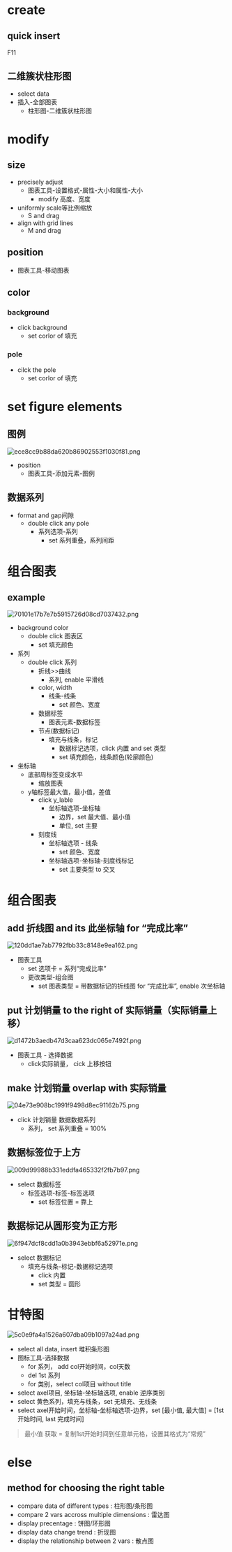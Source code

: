 # create
## quick insert
F11
## 二维簇状柱形图
- select data
- 插入-全部图表
	- 柱形图-二维簇状柱形图

# modify
## size
- precisely adjust
	- 图表工具-设置格式-属性-大小和属性-大小
		- modify 高度、宽度
- uniformly scale等比例缩放
	- S and drag
- align with grid lines
	- M and drag

## position
- 图表工具-移动图表

## color
### background
- click background
	- set corlor of 填充
### pole
- cilck the pole
	- set corlor of 填充

# set figure elements
## 图例
![ece8cc9b88da620b86902553f1030f81.png](../../../_resources/ece8cc9b88da620b86902553f1030f81.png)
- position
	- 图表工具-添加元素-图例
## 数据系列
- format and gap间隙
	- double click any pole
		- 系列选项-系列
			-  set 系列重叠，系列间距

# 组合图表
## 

## example
![70101e17b7e7b5915726d08cd7037432.png](../../../_resources/70101e17b7e7b5915726d08cd7037432.png)
- background color
	- double click 图表区
		- set 填充颜色
- 系列
	- double click 系列
		- 折线>>曲线		
			- 系列, enable 平滑线
		- color, width
			- 线条-线条
				- set 颜色、宽度
		- 数据标签
			- 图表元素-数据标签
		- 节点(数据标记)
			- 填充与线条，标记
				- 数据标记选项，click 内置 and set 类型
				- set 填充颜色，线条颜色(轮廓颜色)
- 坐标轴
	- 底部周标签变成水平
		- 缩放图表
	- y轴标签最大值，最小值，差值
		- click y_lable
			- 坐标轴选项-坐标轴
				- 边界，set 最大值、最小值
				- 单位, set 主要
		- 刻度线
			- 坐标轴选项 - 线条
				- set 颜色、宽度
			- 坐标轴选项-坐标轴-刻度线标记
				- set 主要类型 to 交叉

# 组合图表
## add 折线图 and its 此坐标轴 for “完成比率”
![120dd1ae7ab7792fbb33c8148e9ea162.png](../../../_resources/120dd1ae7ab7792fbb33c8148e9ea162.png)
- 图表工具
	- set 选项卡 = 系列“完成比率”
	- 更改类型-组合图
		- set 图表类型 = 带数据标记的折线图 for “完成比率”, enable 次坐标轴
## put 计划销量 to the right of 实际销量（实际销量上移）
![d1472b3aedb47d3caa623dc065e7492f.png](../../../_resources/d1472b3aedb47d3caa623dc065e7492f.png)
- 图表工具 - 选择数据
	- click实际销量， cick 上移按钮
## make 计划销量 overlap with 实际销量
![04e73e908bc1991f9498d8ec91162b75.png](../../../_resources/04e73e908bc1991f9498d8ec91162b75.png)
- click 计划销量 数据数据系列
	- 系列， set 系列重叠 = 100%
## 数据标签位于上方
![009d99988b331eddfa465332f2fb7b97.png](:/68af88e1adfe479383ac091c2fcd03f7)
- select 数据标签
	- 标签选项-标签-标签选项
		- set 标签位置 = 靠上
## 数据标记从圆形变为正方形
![6f947dcf8cdd1a0b3943ebbf6a52971e.png](../../../_resources/6f947dcf8cdd1a0b3943ebbf6a52971e.png)
- select 数据标记
	- 填充与线条-标记-数据标记选项
		- click 内置
		- set 类型 = 圆形

# 甘特图
![5c0e9fa4a1526a607dba09b1097a24ad.png](../../../_resources/5c0e9fa4a1526a607dba09b1097a24ad.png)
- select all data, insert 堆积条形图
- 图标工具-选择数据
	- for 系列， add col开始时间，col天数
	- del 1st 系列
	- for 类别，select col项目 without title
- select axel项目, 坐标轴-坐标轴选项, enable 逆序类别
- select 黄色系列，填充与线条，set  无填充、无线条
- select axel开始时间，坐标轴-坐标轴选项-边界，set [最小值, 最大值] = [1st 开始时间, last 完成时间]
> 最小值 获取 = 复制1st开始时间到任意单元格，设置其格式为“常规”
# else
## method for choosing the right table
- compare data of different types : 柱形图/条形图
- compare 2 vars accross multiple dimensions : 雷达图
- display precentage : 饼图/环形图
- display data change trend : 折现图
- display the relationship between 2 vars : 散点图